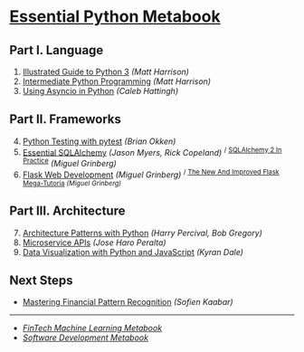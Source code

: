 # [Essential Python Metabook](https://mikelaud.github.io/ESSENTIAL_PYTHON_METABOOK)

## Part I. Language

1. [Illustrated Guide to Python 3](https://www.amazon.com/Illustrated-Guide-Python-Walkthrough-Illustrations/dp/1977921752) _(Matt Harrison)_ 
2. [Intermediate Python Programming](https://www.amazon.com/Treading-Python-2-Intermediate/dp/149055095X) _(Matt Harrison)_
3. [Using Asyncio in Python](https://www.amazon.com/Using-Asyncio-Python-Understanding-Asynchronous/dp/1492075337) _(Caleb Hattingh)_

## Part II. Frameworks

4. [Python Testing with pytest](https://www.amazon.com/Python-Testing-pytest-Effective-Scalable/dp/1680508601) _(Brian Okken)_
5. [Essential SQLAlchemy](https://www.amazon.com/Essential-SQLAlchemy-Mapping-Python-Databases/dp/149191646X) _(Jason Myers, Rick Copeland)_ <sup>/ [SQLAlchemy 2 In Practice](https://www.amazon.com/SQLAlchemy-Practice-program-relational-databases-ebook/dp/B0BVJRKS54)</sup> _(Miguel Grinberg)_
6. [Flask Web Development](https://www.amazon.com/Flask-Web-Development-Developing-Applications/dp/1491991739) _(Miguel Grinberg)_ <sup>/ [The New And Improved Flask Mega-Tutoria](https://www.amazon.com/New-Improved-Flask-Mega-Tutorial/dp/B09YQ33QYT) _(Miguel Grinberg)_</sup>

## Part III. Architecture

7. [Architecture Patterns with Python](https://www.amazon.com/Architecture-Patterns-Python-Domain-Driven-Microservices/dp/1492052205) _(Harry Percival, Bob Gregory)_
8. [Microservice APIs](https://www.amazon.com/Microservice-APIs-Jose-Haro-Peralta/dp/1617298417) _(Jose Haro Peralta)_
9. [Data Visualization with Python and JavaScript](https://www.amazon.com/Data-Visualization-Python-JavaScript-Transform/dp/1098111877) _(Kyran Dale)_

## Next Steps

* [Mastering Financial Pattern Recognition](https://www.amazon.com/Mastering-Financial-Pattern-Recognition-Back-Testing/dp/1098120477) _(Sofien Kaabar)_

---

* [_FinTech Machine Learning Metabook_](https://mikelaud.github.io)
* [_Software Development Metabook_](SOFTWARE_DEVELOPMENT_METABOOK.md)
